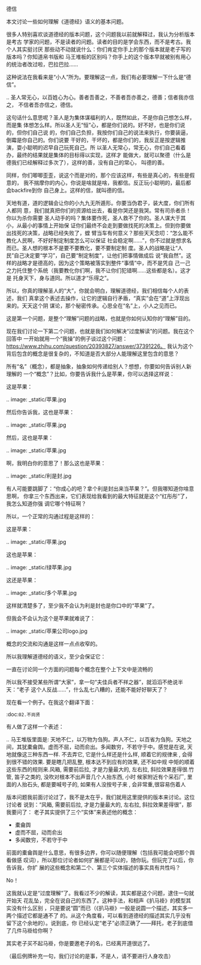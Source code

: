     
德信

本文讨论一些如何理解《道德经》语义的基本问题。

很多人特别喜欢谈道德经的版本问题，这个问题我以前就解释过，我认为分析版本是考古
学家的问题，不是读者的问题。读者的目的是学会东西，而不是考古。我个人其实挺讨厌
那些动不动就说什么：你们肯定你手上的那个版本就是老子写的版本吗？你知道帛书版和
马王堆板的区别吗？你手上的这个版本早就被别有用心的统治者改过啦，巴拉巴拉……

这种说法在我看来是“小人”所为。要理解这一点，我们有必要理解一下什么是“德信”。

..
  圣人常无心，以百姓心为心。善者吾善之，不善者吾亦善之，德善；信者我亦信之，
  不信者吾亦信之，德信。

这句话什么意思呢？圣人是为集体谋福利的人，既然如此，不是你自己想怎么样，而是集
体想怎么样。所以圣人无“恒”心，都是你们说的。好不好，也是你们说的，但你们自己说
的，你们自己负担，我按你们自己的说法来执行，你要装逼，倒霉是你自己的。你们说要
干好的，干坏的，都是你们的，我反正是按逻辑推演，耍小聪明的迟早自己玩死自己。所
以圣人无常心，常无心，你们自己看着办，最终的结果就是集体的目标得以实现，这样才
能做大，就可以聚德（什么是德我们已经解释过多次了），这样的善，没有自己的常心，
叫德的善。

同样，你们唧唧歪歪，说这个而是对的，那个应该这样，有些是真心的，有些是假意的，
我不揣摩你的内心，你说是啥就是啥，我都信。反正玩小聪明的，最后都会backfire到你
自己身上。这样的信，就叫德的信。

天地有道，道的逻辑会让你的小九九无所遁形。你要当伪君子，装大度，你们所有人都同
意，我们就真把你们的资源给出去，看是你哭还是我哭。常有司杀者杀！你以为杀你需要
圣人动手的吗？集体要作死，圣人救不了你的。圣人谋大于其小，从最小的事情上开始保
证你们最终不会走到要做找死的决策上。但到你要做出找死的决策，战略已经失败了，螳
臂当车有何意义？那些天天念叨：“怎么能不教化人民啊，不好好制定制度怎么可以保证
社会稳定啊……”，你不过就是想求名而已。圣人想的根本不是要不要教化，要不要制定制
度。圣人的战略是让“人民”自己决定要“学习”，自己要“制定制度”，让他们把事情做成后
说“我自然”。这样的战略才是德高的，因为这个策略被落实到整件“事情”中，而不是凭自
己一己之力托住整个系统（我要教化你们啊，我不让你们犯错啊……这些都是名）。这才是
托身天下，身与道同。所以道才“乐得之”。

所以，你真的理解圣人的“大”，你就会明白，理解道德经，我们相信每个人的表述，我们
真拿这个表述去操作，让它的逻辑自行矛盾，“真实”会在“道”上浮现出来的。天天这个阴
谋论，那个秘密传承。心思全在“名”上，小人之见而已。

这是第一个问题，是整个“理解”问题的战略，也就是你如何认知你的“理解”目的。

现在我们讨论一下第二个问题，也就是我们如何解决“过度解读”的问题。我在这个回答中
一开始就用一个“我操”的例子谈过这个问题：
https://www.zhihu.com/question/20393827/answer/37391226。
我认为这个背后包含的概念是很复杂的，不知道是否大部分人能理解这里包含的意思？

所有“名”（概念），都是抽象，抽象如何传递给别人？想想，你要如何告诉别人新理解的
一个“概念”？比如，你要告诉我什么是苹果，你可以选择这样说：

这是苹果：

  .. image: _static/苹果.jpg

然后你告诉我，这也是苹果：

  .. image: _static/苹果.jpg

然后，这也是苹果：

  .. image: _static/苹果.jpg

啊，我明白你的意思了！那么这也是苹果：

  .. image: _static/利是封.jpg

有人可能要跳脚了：“你成心的吧？拿个利是封出来当苹果？”。但我哪知道你啥意思啊，
你拿三个东西出来，它们表现给我看到的最大特征就是这个“红彤彤”了，我怎么知道你强
调它哪个特征啊？

所以，一个正常的沟通过程是这样的：

这是苹果：

  .. image: _static/苹果.jpg

这也是苹果：

  .. image: _static/绿苹果.jpg

这还是苹果：

  .. image: _static/多个苹果.jpg

这样就清楚多了，至少我不会认为利是封也是你口中的“苹果”了。

但我会不会认为这个是苹果就难说了：

  .. image: _static/苹果公司logo.jpg

概念的交流和沟通是这样一点点收窄的。

所以我理解道德经的语义，至少会保证它：

一直在讨论同一个方面的问题每个概念在整个上下文中是流畅的

所以我不接受某些所谓“大家”，拿一句“夫佳兵者不祥之器”，就滔滔不绝说半天：“老子
这个人反战……”，什么乱七八糟的，还能不能好好聊天了？

现在看一个例子。在我这个翻译下面：

  :doc:`02.不尚贤`

有人做了这样一个表述：

..
  马王堆版里面是: 天地不仁，以万物为刍狗。声人不仁，以百省为刍狗。天地之
  间，其犹橐龠舆。虚而不屈，动而俞出。多闻数穷，不若守于中。感觉是在说,
  天地就像这三种东西一样. 不去弄它, 它是什么样还是什么样, 顺着它的规律来
  , 会得到很不错的效果. 要是瞎几把乱整, 根本达不到应有的效果, 还不如中规
  中矩的顺着这些东西的规则来.风箱, 需要前后拉, 才是力量最大的, 左右拉,
  斜拉效果差得很.竹管, 笛子之类的, 没吹对根本不出声音几个人抬东西, 小时
  候家附近有个采石厂, 里面的人抬石头, 都是要喊号子的, 如果有人没按号子来
  , 会非常重,很容易伤着人

版本问题我前面讨论过了，我不是太在乎，我们就用这里提供的版本来讨论。这位讨论者
说到：“风箱, 需要前后拉, 才是力量最大的, 左右拉, 斜拉效果差得很”，那我要问了：
老子其实提供了三个“实体”来表述他的概念：

* 橐龠舆
* 虚而不屈，动而俞出
* 多闻数穷，不若守于中

前面的橐龠舆是什么意思，有很多边界，你可以随便理解（包括我可能会吧那个舆看做感
叹词），所以那位讨论者如何扩展都是可以的，随你玩。但玩完了以后，你告诉我，你扩
展的这些概念和第二个、第三个实体描述的事实具有共性吗？

No！

这我就认定是“过度理解”了。我看过不少的解读，其实都是这个问题，逮住一句就开始天
花乱坠，完全在说自己的东西了。这种手法，和相声《扒马褂》的模型其实没有什么区别
，只是要说“圆”而已（《扒马褂》一般是说圆一个描述，其实多一两个描述它都是通不了
的。从这个角度看，可以看到道德经的描述其实几乎没有留下这个余地的）。说到底，你
已经认定“老子”必须正确了——拜托，老子到底借了几件马褂给你啊？

其实老子买不起马褂，你是要邀老子的名，已经离开道很远了。
  
（最后例牌补充一句，我们讨论的是事，不是人，请不要进行人身攻击）

